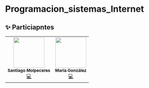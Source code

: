 # Programacion_sistemas_Internet
## ✨ Particiapntes

<!-- ALL-CONTRIBUTORS-LIST:START - Do not remove or modify this section -->
<!-- prettier-ignore-start -->
<!-- markdownlint-disable -->
<table>
  <tr>
    <td align="center"><a href="https://www.linkedin.com/in/santiago-molpeceres-d%C3%ADaz-ab9087211/"><img src="https://avatars.githubusercontent.com/u/54994511?v=4" width="100px;" alt=""/><br /><sub><b>Santiago Molpeceres</b></sub></a><br /><a href="https://github.com/smolpeceresd/Programacion_Internet" title="Code">💻</a></td>
    <td align="center"><a href="https://www.linkedin.com/in/mar%C3%ADa-gonz%C3%A1lez-herrero-56bb21177/"><img src="https://avatars.githubusercontent.com/u/43043718?v=4" width="100px;" alt=""/><br /><sub><b>María González</b></sub></a><br /><a href="https://github.com/mgh99/Programacion_sistemas_Internet" title="Code">💻</a></td>
  </tr>
</table>

<!-- markdownlint-restore -->
<!-- prettier-ignore-end -->

<!-- ALL-CONTRIBUTORS-LIST:END -->

